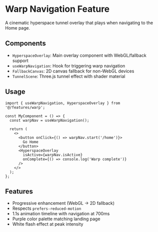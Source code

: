 # Warp Navigation Feature

A cinematic hyperspace tunnel overlay that plays when navigating to the Home page.

## Components

- `HyperspaceOverlay`: Main overlay component with WebGL/fallback support
- `useWarpNavigation`: Hook for triggering warp navigation
- `FallbackCanvas`: 2D canvas fallback for non-WebGL devices
- `TunnelScene`: Three.js tunnel effect with shader material

## Usage

```tsx
import { useWarpNavigation, HyperspaceOverlay } from '@/features/warp';

const MyComponent = () => {
  const warpNav = useWarpNavigation();
  
  return (
    <>
      <button onClick={() => warpNav.start('/home')}>
        Go Home
      </button>
      <HyperspaceOverlay 
        isActive={warpNav.isActive} 
        onComplete={() => console.log('Warp complete')} 
      />
    </>
  );
};
```

## Features

- Progressive enhancement (WebGL → 2D fallback)
- Respects `prefers-reduced-motion`
- 1.1s animation timeline with navigation at 700ms
- Purple color palette matching landing page
- White flash effect at peak intensity
